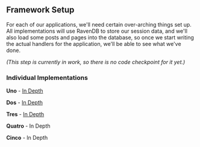 ## Framework Setup

For each of our applications, we'll need certain over-arching things set up. All implementations will use RavenDB to store our session data, and we'll also load some posts and pages into the database, so once we start writing the actual handlers for the application, we'll be able to see what we've done.

_(This step is currently in work, so there is no code checkpoint for it yet.)_

### Individual Implementations

**Uno** - [In Depth](uno.html)

**Dos** - [In Depth](dos.html)

**Tres** - [In Depth](tres.html)

**Quatro** - In Depth

**Cinco** - In Depth
